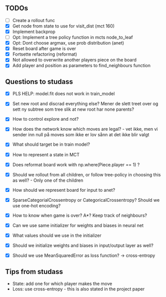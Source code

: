 ## TODOs
- [ ] Create a rollout func
- [x] Get node from state to use for visit_dist (mct 160)
- [x] Implement backprop
- [ ] Opt: Implement a tree policy function in mcts node_to_leaf
- [x] Opt: Dont choose argmax, use prob distribution (anet)
- [x] Reset board after game is over
- [x] Fortsette refactoring (reformat)
- [x] Not allowed to overwrite another players piece on the board
- [x] Add player and position as parameters to find_neighbours function

## Questions to studass
- [x] PLS HELP: model.fit does not work in train_model
- [x] Set new root and discrad everything else? Mener de slett treet over og sett ny subtree som tree slik at new root har none parents?
- [x] How to control explore and not?
- [x] How does the network know which moves are legal? - vet ikke, men vi sender inn null på moves som ikke er lov sånn at det ikke blir valgt
- [x] What should target be in train model?
- [x] How to represent a state in MCT
- [x] Does reformat board work with np.where(Piece.player == 1) ?
- [x] Should we rollout from all children, or follow tree-policy in choosing this as well? - Only one of the children
- [x] How should we represent board for input to anet?

- [x] SparseCategorialCrossentropy or CategoricalCrossentropy? Should we use one-hot encoding?
- [x] How to know when game is over? A*? Keep track of neighbours?

- [x] Can we use same initializer for weights and biases in neural net
- [x] What values should we use in the initializer
- [x] Should we initialize weights and biases in input/output layer as well?
- [x] Should we use MeanSquaredError as loss function? -> cross-entropy

## Tips from studass
- State: add one for which player makes the move
- Loss: use cross-entropy - this is also stated in the project paper